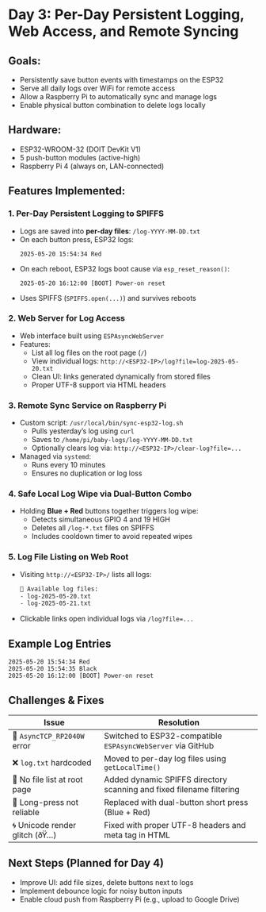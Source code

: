 # Day 3: Per-Day Persistent Logging, Web Access, and Remote Syncing

## Goals:
* Persistently save button events with timestamps on the ESP32
* Serve all daily logs over WiFi for remote access
* Allow a Raspberry Pi to automatically sync and manage logs
* Enable physical button combination to delete logs locally
## Hardware:
* ESP32-WROOM-32 (DOIT DevKit V1)
* 5 push-button modules (active-high)
* Raspberry Pi 4 (always on, LAN-connected)
## Features Implemented:
### 1. Per-Day Persistent Logging to SPIFFS
* Logs are saved into **per-day files**:
  `/log-YYYY-MM-DD.txt`
* On each button press, ESP32 logs:
  ```
  2025-05-20 15:54:34 Red
  ```
* On each reboot, ESP32 logs boot cause via `esp_reset_reason()`:
  ```
  2025-05-20 16:12:00 [BOOT] Power-on reset
  ```
* Uses SPIFFS (`SPIFFS.open(...)`) and survives reboots
### 2. Web Server for Log Access
* Web interface built using `ESPAsyncWebServer`
* Features:
  * List all log files on the root page (`/`)
  * View individual logs:
    `http://<ESP32-IP>/log?file=log-2025-05-20.txt`
  * Clean UI: links generated dynamically from stored files
  * Proper UTF-8 support via HTML headers
### 3. Remote Sync Service on Raspberry Pi
* Custom script: `/usr/local/bin/sync-esp32-log.sh`
  * Pulls yesterday’s log using `curl`
  * Saves to `/home/pi/baby-logs/log-YYYY-MM-DD.txt`
  * Optionally clears log via:
    `http://<ESP32-IP>/clear-log?file=...`
* Managed via `systemd`:
  * Runs every 10 minutes
  * Ensures no duplication or log loss
### 4. Safe Local Log Wipe via Dual-Button Combo
* Holding **Blue + Red** buttons together triggers log wipe:
  * Detects simultaneous GPIO 4 and 19 HIGH
  * Deletes all `/log-*.txt` files on SPIFFS
  * Includes cooldown timer to avoid repeated wipes
### 5. Log File Listing on Web Root
* Visiting `http://<ESP32-IP>/` lists all logs:
  ```html
  📝 Available log files:
  - log-2025-05-20.txt
  - log-2025-05-21.txt
  ```
* Clickable links open individual logs via `/log?file=...`
## Example Log Entries
```
2025-05-20 15:54:34 Red
2025-05-20 15:54:35 Black
2025-05-20 16:12:00 [BOOT] Power-on reset
```
## Challenges & Fixes
| Issue                          | Resolution                                                           |
| ------------------------------ | -------------------------------------------------------------------- |
| 🧩 `AsyncTCP_RP2040W` error    | Switched to ESP32-compatible `ESPAsyncWebServer` via GitHub          |
| ❌ `log.txt` hardcoded          | Moved to per-day log files using `getLocalTime()`                    |
| 🛑 No file list at root page   | Added dynamic SPIFFS directory scanning and fixed filename filtering |
| 🤔 Long-press not reliable     | Replaced with dual-button short press (Blue + Red)                   |
| 🌀 Unicode render glitch (ðŸ…) | Fixed with proper UTF-8 headers and meta tag in HTML                 |
## Next Steps (Planned for Day 4)
* Improve UI: add file sizes, delete buttons next to logs
* Implement debounce logic for noisy button inputs
* Enable cloud push from Raspberry Pi (e.g., upload to Google Drive)
